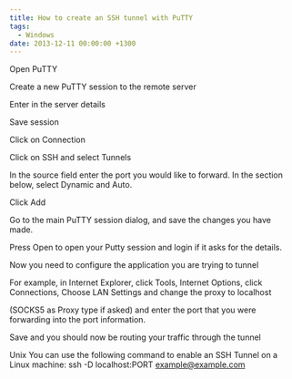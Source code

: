 ```yaml
---
title: How to create an SSH tunnel with PuTTY
tags:
  - Windows
date: 2013-12-11 00:00:00 +1300
---
```

Open PuTTY

Create a new PuTTY session to the remote server

Enter in the server details

Save session

Click on Connection

Click on SSH and select Tunnels

In the source field enter the port you would like to forward.  In the section below, select Dynamic and Auto.

Click Add

Go to the main PuTTY session dialog, and save the changes you have made.

Press Open to open your Putty session and login if it asks for the details.

Now you need to configure the application you are trying to tunnel

For example, in Internet Explorer, click Tools, Internet Options, click Connections, Choose LAN Settings and change the proxy to localhost

(SOCKS5 as Proxy type if asked) and enter the port that you were forwarding into the port information.

Save and you should now be routing your traffic through the tunnel

Unix
You can use the following command to enable an SSH Tunnel on a Linux machine:
ssh -D localhost:PORT example@example.com
